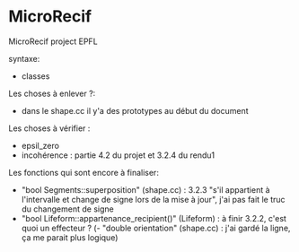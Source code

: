 # MicroRecif
MicroRecif project EPFL

syntaxe:

- classes


Les choses à enlever ?:

- dans le shape.cc il y'a des prototypes au début du document


Les choses à vérifier :

- epsil_zero 
- incohérence : partie 4.2 du projet et 3.2.4 du rendu1 


Les fonctions qui sont encore à finaliser:

- "bool Segments::superposition" (shape.cc) : 3.2.3 "s'il appartient à l'intervalle et change de signe lors de la mise à jour", j'ai pas        fait le truc du changement de signe 
- "bool Lifeform::appartenance_recipient()" (Lifeform) : à finir 3.2.2, c'est quoi un effecteur ?
(- "double orientation" (shape.cc) : j'ai gardé la ligne, ça me parait plus logique)



